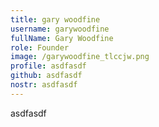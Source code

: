 ```yaml
---
title: gary woodfine
username: garywoodfine
fullName: Gary Woodfine
role: Founder
image: /garywoodfine_tlccjw.png
profile: asdfasdf
github: asdfasdf
nostr: asdfasdf
---
```

a﻿sdfasdf